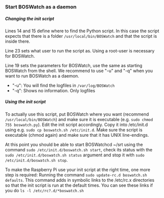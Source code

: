 ### Start BOSWatch as a daemon

##### Changing the init script

Lines 14 and 15 define where to find the Python script. 
In this case the script expects that there is a folder `/usr/local/bin/BOSWatch` and that the script is inside there. 

Line 23 sets what user to run the script as. Using a root-user is necessary for BOSWatch.

Line 19 sets the parameters for BOSWatch, use the same as starting BOSWatch from the shell.
We recommend to use "-u" and "-q" when you want to run BOSWatch as a daemon.
- "-u": You will find the logfiles in `/var/log/BOSWatch`
- "-q": Shows no information. Only logfiles

##### Using the init script

To actually use this script, put BOSWatch where you want (recommend `/usr/local/bin/BOSWatch`) 
and make sure it is executable (e.g. `sudo chmod 755 boswatch.py`).
Edit the init script accordingly. Copy it into /etc/init.d using e.g. `sudo cp boswatch.sh /etc/init.d`. 
Make sure the script is executable (chmod again) and make sure that it has UNIX line-endings. 

At this point you should be able to start BOSWatchcd ~/srt using the command `sudo /etc/init.d/boswatch.sh start`, 
check its status with the `sudo /etc/init.d/boswatch.sh status` argument and stop it with `sudo /etc/init.d/boswatch.sh stop`.

To make the Raspberry Pi use your init script at the right time, one more step is required: 
Running the command `sudo update-rc.d boswatch.sh defaults`. 
This command adds in symbolic links to the /etc/rc.x directories so that the init script is run at the default times. 
You can see these links if you do `ls -l /etc/rc?.d/*boswatch.sh`
